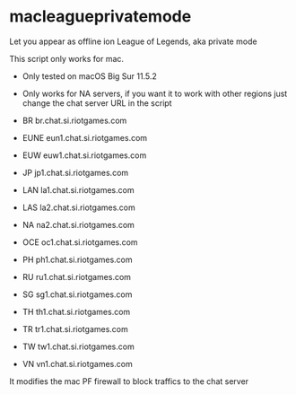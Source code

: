 # macleagueprivatemode
Let you appear as offline ion League of Legends, aka private mode

This script only works for mac. 
- Only tested on macOS Big Sur 11.5.2
- Only works for NA servers, if you want it to work with other regions just change the chat server URL in the script

- BR     br.chat.si.riotgames.com
- EUNE   eun1.chat.si.riotgames.com
- EUW    euw1.chat.si.riotgames.com
- JP     jp1.chat.si.riotgames.com
- LAN    la1.chat.si.riotgames.com
- LAS    la2.chat.si.riotgames.com
- NA     na2.chat.si.riotgames.com
- OCE    oc1.chat.si.riotgames.com
- PH     ph1.chat.si.riotgames.com
- RU     ru1.chat.si.riotgames.com
- SG     sg1.chat.si.riotgames.com
- TH     th1.chat.si.riotgames.com
- TR     tr1.chat.si.riotgames.com
- TW     tw1.chat.si.riotgames.com
- VN     vn1.chat.si.riotgames.com

It modifies the mac PF firewall to block traffics to the chat server
